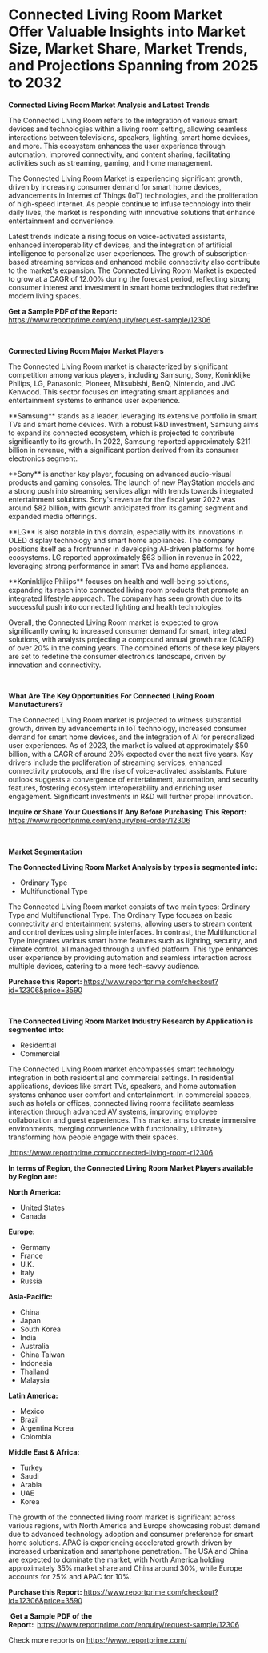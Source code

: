 <p><h1>Connected Living Room Market Offer Valuable Insights into Market Size, Market Share, Market Trends, and Projections Spanning from 2025 to 2032</h1></p><p><strong>Connected Living Room Market Analysis and Latest Trends</strong></p>
<p><p>The Connected Living Room refers to the integration of various smart devices and technologies within a living room setting, allowing seamless interactions between televisions, speakers, lighting, smart home devices, and more. This ecosystem enhances the user experience through automation, improved connectivity, and content sharing, facilitating activities such as streaming, gaming, and home management.</p><p>The Connected Living Room Market is experiencing significant growth, driven by increasing consumer demand for smart home devices, advancements in Internet of Things (IoT) technologies, and the proliferation of high-speed internet. As people continue to infuse technology into their daily lives, the market is responding with innovative solutions that enhance entertainment and convenience.</p><p>Latest trends indicate a rising focus on voice-activated assistants, enhanced interoperability of devices, and the integration of artificial intelligence to personalize user experiences. The growth of subscription-based streaming services and enhanced mobile connectivity also contribute to the market's expansion. The Connected Living Room Market is expected to grow at a CAGR of 12.00% during the forecast period, reflecting strong consumer interest and investment in smart home technologies that redefine modern living spaces.</p></p>
<p><strong>Get a Sample PDF of the Report:&nbsp;</strong> <a href="https://www.reportprime.com/enquiry/request-sample/12306?utm_campaign=3228&utm_medium=2&utm_source=Github&utm_content=ia&utm_term=18032025&utm_id=connected-living-room">https://www.reportprime.com/enquiry/request-sample/12306</a></p>
<p>&nbsp;</p>
<p><strong>Connected Living Room Major Market Players</strong></p>
<p><p>The Connected Living Room market is characterized by significant competition among various players, including Samsung, Sony, Koninklijke Philips, LG, Panasonic, Pioneer, Mitsubishi, BenQ, Nintendo, and JVC Kenwood. This sector focuses on integrating smart appliances and entertainment systems to enhance user experience.</p><p>**Samsung** stands as a leader, leveraging its extensive portfolio in smart TVs and smart home devices. With a robust R&D investment, Samsung aims to expand its connected ecosystem, which is projected to contribute significantly to its growth. In 2022, Samsung reported approximately $211 billion in revenue, with a significant portion derived from its consumer electronics segment.</p><p>**Sony** is another key player, focusing on advanced audio-visual products and gaming consoles. The launch of new PlayStation models and a strong push into streaming services align with trends towards integrated entertainment solutions. Sony's revenue for the fiscal year 2022 was around $82 billion, with growth anticipated from its gaming segment and expanded media offerings.</p><p>**LG** is also notable in this domain, especially with its innovations in OLED display technology and smart home appliances. The company positions itself as a frontrunner in developing AI-driven platforms for home ecosystems. LG reported approximately $63 billion in revenue in 2022, leveraging strong performance in smart TVs and home appliances.</p><p>**Koninklijke Philips** focuses on health and well-being solutions, expanding its reach into connected living room products that promote an integrated lifestyle approach. The company has seen growth due to its successful push into connected lighting and health technologies.</p><p>Overall, the Connected Living Room market is expected to grow significantly owing to increased consumer demand for smart, integrated solutions, with analysts projecting a compound annual growth rate (CAGR) of over 20% in the coming years. The combined efforts of these key players are set to redefine the consumer electronics landscape, driven by innovation and connectivity.</p></p>
<p>&nbsp;</p>
<p><strong>What Are The Key Opportunities For Connected Living Room Manufacturers?</strong></p>
<p><p>The Connected Living Room market is projected to witness substantial growth, driven by advancements in IoT technology, increased consumer demand for smart home devices, and the integration of AI for personalized user experiences. As of 2023, the market is valued at approximately $50 billion, with a CAGR of around 20% expected over the next five years. Key drivers include the proliferation of streaming services, enhanced connectivity protocols, and the rise of voice-activated assistants. Future outlook suggests a convergence of entertainment, automation, and security features, fostering ecosystem interoperability and enriching user engagement. Significant investments in R&D will further propel innovation.</p></p>
<p><strong>Inquire or Share Your Questions If Any Before Purchasing This Report:</strong> <a href="https://www.reportprime.com/enquiry/pre-order/12306?utm_campaign=3228&utm_medium=2&utm_source=Github&utm_content=ia&utm_term=18032025&utm_id=connected-living-room">https://www.reportprime.com/enquiry/pre-order/12306</a></p>
<p>&nbsp;</p>
<p><strong>Market Segmentation</strong></p>
<p><strong>The Connected Living Room Market Analysis by types is segmented into:</strong></p>
<p><ul><li>Ordinary Type</li><li>Multifunctional Type</li></ul></p>
<p><p>The Connected Living Room market consists of two main types: Ordinary Type and Multifunctional Type. The Ordinary Type focuses on basic connectivity and entertainment systems, allowing users to stream content and control devices using simple interfaces. In contrast, the Multifunctional Type integrates various smart home features such as lighting, security, and climate control, all managed through a unified platform. This type enhances user experience by providing automation and seamless interaction across multiple devices, catering to a more tech-savvy audience.</p></p>
<p><strong>Purchase this Report:&nbsp;</strong><a href="https://www.reportprime.com/checkout?id=12306&price=3590&utm_campaign=3228&utm_medium=2&utm_source=Github&utm_content=ia&utm_term=18032025&utm_id=connected-living-room">https://www.reportprime.com/checkout?id=12306&price=3590</a></p>
<p>&nbsp;</p>
<p><strong>The Connected Living Room Market Industry Research by Application is segmented into:</strong></p>
<p><ul><li>Residential</li><li>Commercial</li></ul></p>
<p><p>The Connected Living Room market encompasses smart technology integration in both residential and commercial settings. In residential applications, devices like smart TVs, speakers, and home automation systems enhance user comfort and entertainment. In commercial spaces, such as hotels or offices, connected living rooms facilitate seamless interaction through advanced AV systems, improving employee collaboration and guest experiences. This market aims to create immersive environments, merging convenience with functionality, ultimately transforming how people engage with their spaces.</p></p>
<p><a href="https://www.reportprime.com/connected-living-room-r12306?utm_campaign=3228&utm_medium=2&utm_source=Github&utm_content=ia&utm_term=18032025&utm_id=connected-living-room">&nbsp;https://www.reportprime.com/connected-living-room-r12306</a></p>
<p><strong>In terms of Region, the Connected Living Room Market Players available by Region are:</strong></p>
<p>
    <p> <strong> North America: </strong>
        <ul>
            <li>United States</li>
            <li>Canada</li>
        </ul>
        </p> 
    <p> <strong> Europe: </strong>
        <ul>
            <li>Germany</li>
            <li>France</li>
            <li>U.K.</li>
            <li>Italy</li>
            <li>Russia</li>
        </ul>
        </p> 
    <p> <strong> Asia-Pacific: </strong>
        <ul>
            <li>China</li>
            <li>Japan</li>
            <li>South Korea</li>
            <li>India</li>
            <li>Australia</li>
            <li>China Taiwan</li>
            <li>Indonesia</li>
            <li>Thailand</li>
            <li>Malaysia</li>
        </ul>
        </p> 
    <p> <strong> Latin America: </strong>
        <ul>
            <li>Mexico</li>
            <li>Brazil</li>
            <li>Argentina Korea</li>
            <li>Colombia</li>
        </ul>
        </p> 
    <p> <strong> Middle East & Africa: </strong>
        <ul>
            <li>Turkey</li>
            <li>Saudi</li>
            <li>Arabia</li>
            <li>UAE</li>
            <li>Korea</li>
        </ul>
    </p>
    </p>
<p><p>The growth of the connected living room market is significant across various regions, with North America and Europe showcasing robust demand due to advanced technology adoption and consumer preference for smart home solutions. APAC is experiencing accelerated growth driven by increased urbanization and smartphone penetration. The USA and China are expected to dominate the market, with North America holding approximately 35% market share and China around 30%, while Europe accounts for 25% and APAC for 10%.</p></p>
<p><strong>Purchase this Report: </strong><a href="https://www.reportprime.com/checkout?id=12306&price=3590&utm_campaign=3228&utm_medium=2&utm_source=Github&utm_content=ia&utm_term=18032025&utm_id=connected-living-room">https://www.reportprime.com/checkout?id=12306&price=3590</a></p>
<p>&nbsp;<strong>Get a Sample PDF of the Report:&nbsp;&nbsp;</strong><a href="https://www.reportprime.com/enquiry/request-sample/12306?utm_campaign=3228&utm_medium=2&utm_source=Github&utm_content=ia&utm_term=18032025&utm_id=connected-living-room">https://www.reportprime.com/enquiry/request-sample/12306</a></p>
<p><strong></strong></p>
<p>Check more reports on <a href="https://www.reportprime.com/?utm_campaign=3228&utm_medium=2&utm_source=Github&utm_content=ia&utm_term=18032025&utm_id=connected-living-room">https://www.reportprime.com/</a></p>